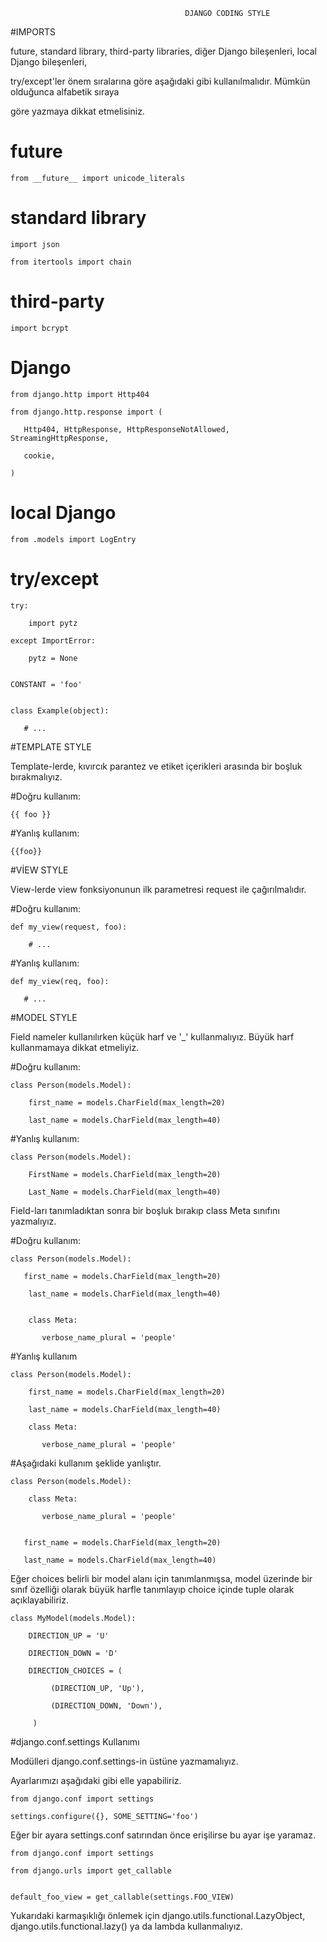                                           DJANGO CODING STYLE

#IMPORTS

future, standard library, third-party libraries, diğer Django bileşenleri, local Django bileşenleri,

try/except'ler önem sıralarına göre aşağıdaki gibi kullanılmalıdır. Mümkün olduğunca alfabetik sıraya

göre yazmaya dikkat etmelisiniz.


# future

    from __future__ import unicode_literals
    

# standard library

    import json
    
    from itertools import chain
    

# third-party

    import bcrypt
    

# Django

    from django.http import Http404
    
    from django.http.response import (
    
       Http404, HttpResponse, HttpResponseNotAllowed, StreamingHttpResponse,
       
       cookie,
       
    )
    

# local Django

    from .models import LogEntry
    

# try/except

    try:
    
        import pytz
        
    except ImportError:
    
        pytz = None
        

    CONSTANT = 'foo'


    class Example(object):
    
       # ...


#TEMPLATE STYLE


Template-lerde, kıvırcık parantez ve etiket içerikleri arasında bir boşluk bırakmalıyız.


#Doğru kullanım:

    {{ foo }}
    

#Yanlış kullanım:

    {{foo}}
    

#VİEW STYLE


View-lerde view fonksiyonunun ilk parametresi request ile çağırılmalıdır.


#Doğru kullanım:

    def my_view(request, foo):
    
        # ...
        

#Yanlış kullanım:

    def my_view(req, foo):
    
       # ...


#MODEL STYLE


Field nameler kullanılırken küçük harf ve '_' kullanmalıyız. Büyük harf kullanmamaya
dikkat etmeliyiz.


#Doğru kullanım:

    class Person(models.Model):
    
        first_name = models.CharField(max_length=20)
        
        last_name = models.CharField(max_length=40)
        

#Yanlış kullanım:

    class Person(models.Model):
    
        FirstName = models.CharField(max_length=20)
        
        Last_Name = models.CharField(max_length=40)
       

Field-ları tanımladıktan sonra bir boşluk bırakıp class Meta sınıfını yazmalıyız.


#Doğru kullanım:

    class Person(models.Model):
    
       first_name = models.CharField(max_length=20)
       
        last_name = models.CharField(max_length=40)


        class Meta:
        
           verbose_name_plural = 'people'
           

#Yanlış kullanım

    class Person(models.Model):
    
        first_name = models.CharField(max_length=20)
        
        last_name = models.CharField(max_length=40)
        
        class Meta:
        
           verbose_name_plural = 'people'
           

#Aşağıdaki kullanım şeklide yanlıştır.

    class Person(models.Model):
    
        class Meta:
        
           verbose_name_plural = 'people'
           

       first_name = models.CharField(max_length=20)
       
       last_name = models.CharField(max_length=40)
       

Eğer choices belirli bir model alanı için tanımlanmışsa, model üzerinde bir sınıf
özelliği olarak büyük harfle tanımlayıp choice içinde tuple olarak açıklayabiliriz.


    class MyModel(models.Model):
    
        DIRECTION_UP = 'U'
        
        DIRECTION_DOWN = 'D'
        
        DIRECTION_CHOICES = (
        
             (DIRECTION_UP, 'Up'),
             
             (DIRECTION_DOWN, 'Down'),
             
         )
         

#django.conf.settings Kullanımı


Modülleri django.conf.settings-in üstüne yazmamalıyız.


Ayarlarımızı aşağıdaki gibi elle yapabiliriz.

    from django.conf import settings

    settings.configure({}, SOME_SETTING='foo')
    

Eğer bir ayara settings.conf satırından önce erişilirse bu ayar işe yaramaz.

    from django.conf import settings
    
    from django.urls import get_callable
    

    default_foo_view = get_callable(settings.FOO_VIEW)
    

Yukarıdaki karmaşıklığı önlemek için django.utils.functional.LazyObject,
django.utils.functional.lazy() ya da lambda kullanmalıyız.
